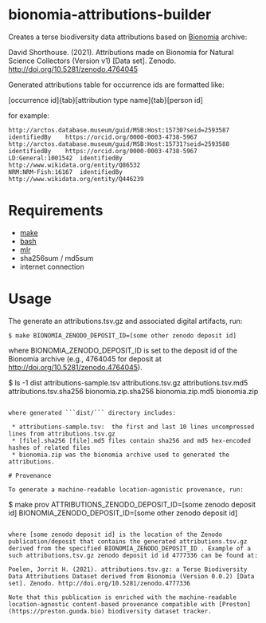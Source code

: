 # bionomia-attributions-builder
Creates a terse biodiversity data attributions based on [Bionomia](https://bionomia.net) archive:

David Shorthouse. (2021). Attributions made on Bionomia for Natural Science Collectors (Version v1) [Data set]. Zenodo. http://doi.org/10.5281/zenodo.4764045



Generated attributions table for occurrence ids are formatted like:

[occurrence id]{tab}[attribution type name]{tab}[person id]

for example:

```
http://arctos.database.museum/guid/MSB:Host:15730?seid=2593587	identifiedBy	https://orcid.org/0000-0003-4738-5967
http://arctos.database.museum/guid/MSB:Host:15731?seid=2593588	identifiedBy	https://orcid.org/0000-0003-4738-5967
LD:General:1001542	identifiedBy	http://www.wikidata.org/entity/Q86532
NRM:NRM-Fish:16167	identifiedBy	http://www.wikidata.org/entity/Q446239
```

# Requirements

 * [make](https://en.wikipedia.org/wiki/Make_(software)) 
 * [bash](https://en.wikipedia.org/wiki/Bash_(Unix_shell))
 * [mlr](https://github.com/johnkerl/miller)
 * sha256sum / md5sum 
 * internet connection

# Usage
The generate an attributions.tsv.gz and associated digital artifacts, run:

```shell
$ make BIONOMIA_ZENODO_DEPOSIT_ID=[some other zenodo deposit id]
```

where BIONOMIA_ZENODO_DEPOSIT_ID is set to the deposit id of the Bionomia archive (e.g., 4764045 for deposit at http://doi.org/10.5281/zenodo.4764045).


$ ls -1 dist
attributions-sample.tsv
attributions.tsv.gz
attributions.tsv.md5
attributions.tsv.sha256
bionomia.zip.sha256
bionomia.zip.md5
bionomia.zip
```

where generated ```dist/``` directory includes:

 * attributions-sample.tsv:  the first and last 10 lines uncompressed lines from attributions.tsv.gz 
 * [file].sha256 [file].md5 files contain sha256 and md5 hex-encoded hashes of related files
 * bionomia.zip was the bionomia archive used to generated the attributions.

# Provenance

To generate a machine-readable location-agonistic provenance, run:

```
$ make prov ATTRIBUTIONS_ZENODO_DEPOSIT_ID=[some zenodo deposit id] BIONOMIA_ZENODO_DEPOSIT_ID=[some other zenodo deposit id]
```

where [some zenodo deposit id] is the location of the Zenodo publication/deposit that contains the generated attributions.tsv.gz derived from the specified BIONOMIA_ZENODO_DEPOSIT_ID . Example of a such attributions.tsv.gz zenodo deposit id id 4777336 can be found at:

Poelen, Jorrit H. (2021). attributions.tsv.gz: a Terse Biodiversity Data Attributions Dataset derived from Bionomia (Version 0.0.2) [Data set]. Zenodo. http://doi.org/10.5281/zenodo.4777336

Note that this publication is enriched with the machine-readable location-agnostic content-based provenance compatible with [Preston](https://preston.guoda.bio) biodiversity dataset tracker. 
